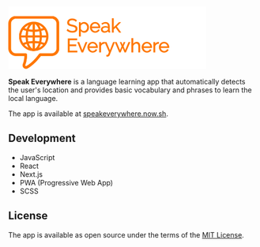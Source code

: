![Speak Everywhere](./public/logo.png)

**Speak Everywhere** is a language learning app that automatically
detects the user's location and provides basic vocabulary and phrases to
learn the local language.

The app is available at [speakeverywhere.now.sh](https://speakeverywhere.now.sh/).

## Development

- JavaScript
- React
- Next.js
- PWA (Progressive Web App)
- SCSS

## License

The app is available as open source under the terms of the [MIT License](https://opensource.org/licenses/MIT).
